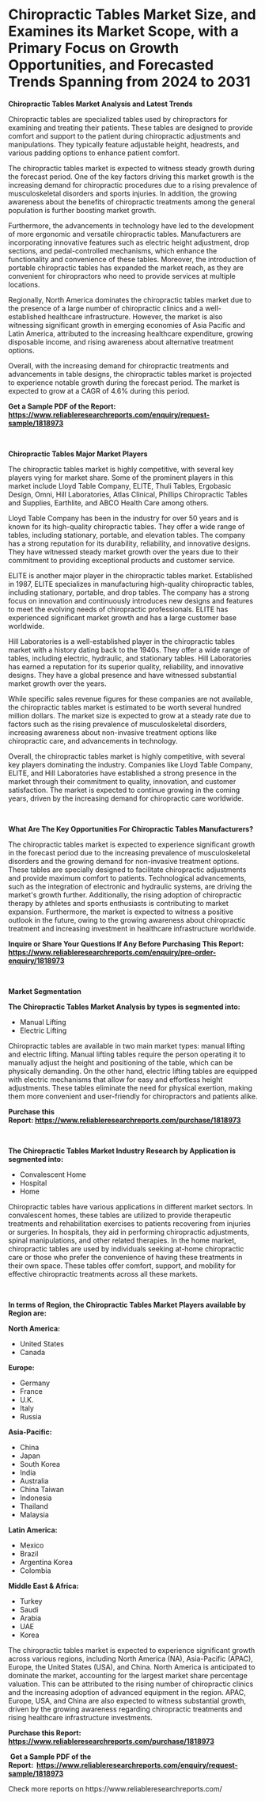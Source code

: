 <p><h1>Chiropractic Tables Market Size, and Examines its Market Scope, with a Primary Focus on Growth Opportunities, and Forecasted Trends Spanning from 2024 to 2031</h1></p><p><strong>Chiropractic Tables Market Analysis and Latest Trends</strong></p>
<p><p>Chiropractic tables are specialized tables used by chiropractors for examining and treating their patients. These tables are designed to provide comfort and support to the patient during chiropractic adjustments and manipulations. They typically feature adjustable height, headrests, and various padding options to enhance patient comfort.</p><p>The chiropractic tables market is expected to witness steady growth during the forecast period. One of the key factors driving this market growth is the increasing demand for chiropractic procedures due to a rising prevalence of musculoskeletal disorders and sports injuries. In addition, the growing awareness about the benefits of chiropractic treatments among the general population is further boosting market growth.</p><p>Furthermore, the advancements in technology have led to the development of more ergonomic and versatile chiropractic tables. Manufacturers are incorporating innovative features such as electric height adjustment, drop sections, and pedal-controlled mechanisms, which enhance the functionality and convenience of these tables. Moreover, the introduction of portable chiropractic tables has expanded the market reach, as they are convenient for chiropractors who need to provide services at multiple locations.</p><p>Regionally, North America dominates the chiropractic tables market due to the presence of a large number of chiropractic clinics and a well-established healthcare infrastructure. However, the market is also witnessing significant growth in emerging economies of Asia Pacific and Latin America, attributed to the increasing healthcare expenditure, growing disposable income, and rising awareness about alternative treatment options.</p><p>Overall, with the increasing demand for chiropractic treatments and advancements in table designs, the chiropractic tables market is projected to experience notable growth during the forecast period. The market is expected to grow at a CAGR of 4.6% during this period.</p></p>
<p><strong>Get a Sample PDF of the Report:&nbsp; <a href="https://www.reliableresearchreports.com/enquiry/request-sample/1818973">https://www.reliableresearchreports.com/enquiry/request-sample/1818973</a></strong></p>
<p>&nbsp;</p>
<p><strong>Chiropractic Tables Major Market Players</strong></p>
<p><p>The chiropractic tables market is highly competitive, with several key players vying for market share. Some of the prominent players in this market include Lloyd Table Company, ELITE, Thuli Tables, Ergobasic Design, Omni, Hill Laboratories, Atlas Clinical, Phillips Chiropractic Tables and Supplies, Earthlite, and ABCO Health Care among others.</p><p>Lloyd Table Company has been in the industry for over 50 years and is known for its high-quality chiropractic tables. They offer a wide range of tables, including stationary, portable, and elevation tables. The company has a strong reputation for its durability, reliability, and innovative designs. They have witnessed steady market growth over the years due to their commitment to providing exceptional products and customer service.</p><p>ELITE is another major player in the chiropractic tables market. Established in 1987, ELITE specializes in manufacturing high-quality chiropractic tables, including stationary, portable, and drop tables. The company has a strong focus on innovation and continuously introduces new designs and features to meet the evolving needs of chiropractic professionals. ELITE has experienced significant market growth and has a large customer base worldwide.</p><p>Hill Laboratories is a well-established player in the chiropractic tables market with a history dating back to the 1940s. They offer a wide range of tables, including electric, hydraulic, and stationary tables. Hill Laboratories has earned a reputation for its superior quality, reliability, and innovative designs. They have a global presence and have witnessed substantial market growth over the years.</p><p>While specific sales revenue figures for these companies are not available, the chiropractic tables market is estimated to be worth several hundred million dollars. The market size is expected to grow at a steady rate due to factors such as the rising prevalence of musculoskeletal disorders, increasing awareness about non-invasive treatment options like chiropractic care, and advancements in technology.</p><p>Overall, the chiropractic tables market is highly competitive, with several key players dominating the industry. Companies like Lloyd Table Company, ELITE, and Hill Laboratories have established a strong presence in the market through their commitment to quality, innovation, and customer satisfaction. The market is expected to continue growing in the coming years, driven by the increasing demand for chiropractic care worldwide.</p></p>
<p>&nbsp;</p>
<p><strong>What Are The Key Opportunities For Chiropractic Tables Manufacturers?</strong></p>
<p><p>The chiropractic tables market is expected to experience significant growth in the forecast period due to the increasing prevalence of musculoskeletal disorders and the growing demand for non-invasive treatment options. These tables are specially designed to facilitate chiropractic adjustments and provide maximum comfort to patients. Technological advancements, such as the integration of electronic and hydraulic systems, are driving the market's growth further. Additionally, the rising adoption of chiropractic therapy by athletes and sports enthusiasts is contributing to market expansion. Furthermore, the market is expected to witness a positive outlook in the future, owing to the growing awareness about chiropractic treatment and increasing investment in healthcare infrastructure worldwide.</p></p>
<p><strong>Inquire or Share Your Questions If Any Before Purchasing This Report: <a href="https://www.reliableresearchreports.com/enquiry/pre-order-enquiry/1818973">https://www.reliableresearchreports.com/enquiry/pre-order-enquiry/1818973</a></strong></p>
<p>&nbsp;</p>
<p><strong>Market Segmentation</strong></p>
<p><strong>The Chiropractic Tables Market Analysis by types is segmented into:</strong></p>
<p><ul><li>Manual Lifting</li><li>Electric Lifting</li></ul></p>
<p><p>Chiropractic tables are available in two main market types: manual lifting and electric lifting. Manual lifting tables require the person operating it to manually adjust the height and positioning of the table, which can be physically demanding. On the other hand, electric lifting tables are equipped with electric mechanisms that allow for easy and effortless height adjustments. These tables eliminate the need for physical exertion, making them more convenient and user-friendly for chiropractors and patients alike.</p></p>
<p><strong>Purchase this Report:&nbsp;<a href="https://www.reliableresearchreports.com/purchase/1818973">https://www.reliableresearchreports.com/purchase/1818973</a></strong></p>
<p>&nbsp;</p>
<p><strong>The Chiropractic Tables Market Industry Research by Application is segmented into:</strong></p>
<p><ul><li>Convalescent Home</li><li>Hospital</li><li>Home</li></ul></p>
<p><p>Chiropractic tables have various applications in different market sectors. In convalescent homes, these tables are utilized to provide therapeutic treatments and rehabilitation exercises to patients recovering from injuries or surgeries. In hospitals, they aid in performing chiropractic adjustments, spinal manipulations, and other related therapies. In the home market, chiropractic tables are used by individuals seeking at-home chiropractic care or those who prefer the convenience of having these treatments in their own space. These tables offer comfort, support, and mobility for effective chiropractic treatments across all these markets.</p></p>
<p>&nbsp;</p>
<p><strong>In terms of Region, the Chiropractic Tables Market Players available by Region are:</strong></p>
<p>
    <p> <strong> North America: </strong>
        <ul>
            <li>United States</li>
            <li>Canada</li>
        </ul>
        </p> 
    <p> <strong> Europe: </strong>
        <ul>
            <li>Germany</li>
            <li>France</li>
            <li>U.K.</li>
            <li>Italy</li>
            <li>Russia</li>
        </ul>
        </p> 
    <p> <strong> Asia-Pacific: </strong>
        <ul>
            <li>China</li>
            <li>Japan</li>
            <li>South Korea</li>
            <li>India</li>
            <li>Australia</li>
            <li>China Taiwan</li>
            <li>Indonesia</li>
            <li>Thailand</li>
            <li>Malaysia</li>
        </ul>
        </p> 
    <p> <strong> Latin America: </strong>
        <ul>
            <li>Mexico</li>
            <li>Brazil</li>
            <li>Argentina Korea</li>
            <li>Colombia</li>
        </ul>
        </p> 
    <p> <strong> Middle East & Africa: </strong>
        <ul>
            <li>Turkey</li>
            <li>Saudi</li>
            <li>Arabia</li>
            <li>UAE</li>
            <li>Korea</li>
        </ul>
    </p>
    </p>
<p><p>The chiropractic tables market is expected to experience significant growth across various regions, including North America (NA), Asia-Pacific (APAC), Europe, the United States (USA), and China. North America is anticipated to dominate the market, accounting for the largest market share percentage valuation. This can be attributed to the rising number of chiropractic clinics and the increasing adoption of advanced equipment in the region. APAC, Europe, USA, and China are also expected to witness substantial growth, driven by the growing awareness regarding chiropractic treatments and rising healthcare infrastructure investments.</p></p>
<p><strong>Purchase this Report: <a href="https://www.reliableresearchreports.com/purchase/1818973">https://www.reliableresearchreports.com/purchase/1818973</a></strong></p>
<p>&nbsp;<strong>Get a Sample PDF of the Report:&nbsp;&nbsp;<a href="https://www.reliableresearchreports.com/enquiry/request-sample/1818973">https://www.reliableresearchreports.com/enquiry/request-sample/1818973</a></strong></p>
<p><strong></strong></p>
<p>Check more reports on https://www.reliableresearchreports.com/</p>